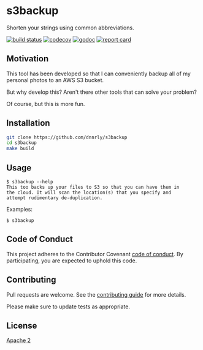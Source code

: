 # s3backup

Shorten your strings using common abbreviations.

[![build status](https://travis-ci.org/dnnrly/s3backup.svg?branch=master)](https://travis-ci.org/dnnrly/s3backup)
[![codecov](https://codecov.io/gh/dnnrly/s3backup/branch/master/graph/badge.svg)](https://codecov.io/gh/dnnrly/s3backup)
[![godoc](https://godoc.org/github.com/dnnrly/s3backup?status.svg)](http://godoc.org/github.com/dnnrly/s3backup)
[![report card](https://goreportcard.com/badge/github.com/dnnrly/s3backup)](https://goreportcard.com/report/github.com/dnnrly/s3backup)

## Motivation

This tool has been developed so that I can conveniently backup all of my personal photos to an AWS S3 bucket.

But why develop this? Aren't there other tools that can solve your problem?

Of course, but this is more fun.

## Installation

```bash
git clone https://github.com/dnnrly/s3backup
cd s3backup
make build
```

## Usage

```
$ s3backup --help
This too backs up your files to S3 so that you can have them in
the cloud. It will scan the location(s) that you specify and
attempt rudimentary de-duplication.

```

Examples:
```
$ s3backup
```

## Code of Conduct
This project adheres to the Contributor Covenant [code of conduct](CODE_OF_CONDUCT.md). By participating, you are expected to uphold this code.

## Contributing
Pull requests are welcome. See the [contributing guide](CONTRIBUTING.md) for more details.

Please make sure to update tests as appropriate.

## License
[Apache 2](https://choosealicense.com/licenses/apache-2.0/)
